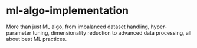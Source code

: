 # ml-algo-implementation

More than just ML algo, from imbalanced dataset handling, hyper-parameter tuning, dimensionality reduction to advanced data processing, all about best ML practices.
